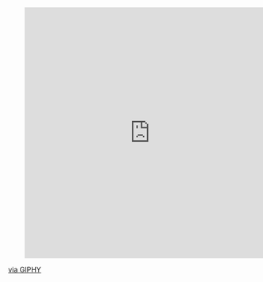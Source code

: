 <div id="header" align="center">
  <div style="width:100%;height:0;padding-bottom:100%;position:relative;"><iframe src="https://giphy.com/embed/aIJDrOomj81MQZz2uO" width="100%" height="100%" style="position:absolute" frameBorder="0" class="giphy-embed" allowFullScreen></iframe></div><p><a href="https://giphy.com/stickers/ArkusNexus-palmar22-viajemind-thesandboxmind-aIJDrOomj81MQZz2uO">via GIPHY</a></p>
</div>

<!--
**khushipawar/khushipawar** is a ✨ _special_ ✨ repository because its `README.md` (this file) appears on your GitHub profile.

Here are some ideas to get you started:

- 🔭 I’m currently working on ...
- 🌱 I’m currently learning ...
- 👯 I’m looking to collaborate on ...
- 🤔 I’m looking for help with ...
- 💬 Ask me about ...
- 📫 How to reach me: ...
- 😄 Pronouns: ...
- ⚡ Fun fact: ...
-->
